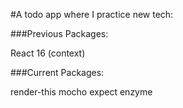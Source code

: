 #A todo app where I practice new tech:

###Previous Packages:

React 16 (context)


###Current Packages:

render-this
mocho 
expect 
enzyme

